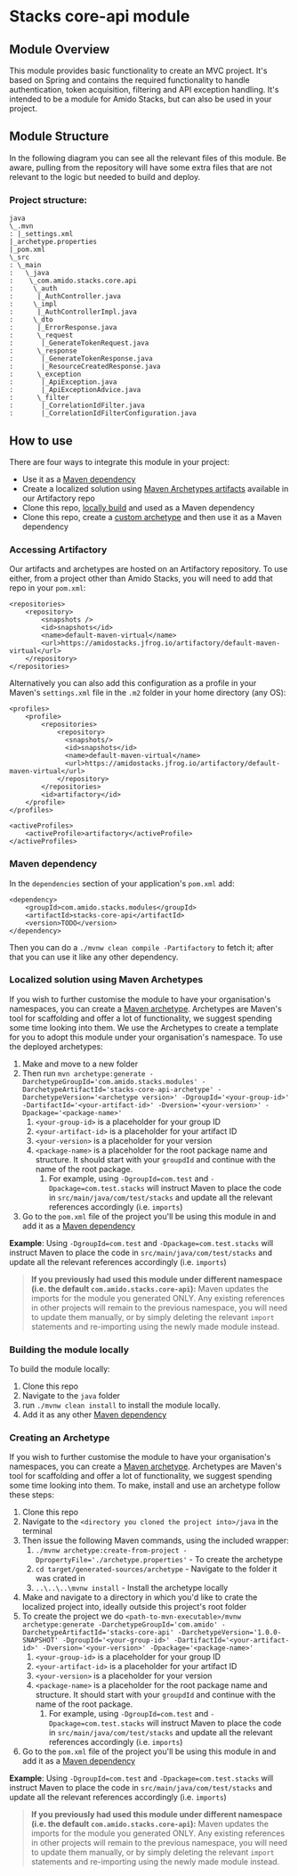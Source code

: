 # Stacks core-api module

## Module Overview
This module provides basic functionality to create an MVC project. It's based on Spring and contains
the required functionality to handle authentication, token acquisition, filtering and API exception 
handling. It's intended to be a module for Amido Stacks, but can also be used in your project.

## Module Structure

In the following diagram you can see all the relevant files of this module. Be aware, pulling from
the repository will have some extra files that are not relevant to the logic but needed to build and 
deploy.

### Project structure:

    java
    \_.mvn
    : |_settings.xml
    |_archetype.properties
    |_pom.xml
    \_src
    : \_main
    :   \_java
    :	 \_com.amido.stacks.core.api
    :	  \_auth
    :	   |_AuthController.java
    :	  \_impl
    :	   |_AuthControllerImpl.java
    :	  \_dto
    :	   |_ErrorResponse.java
    :	   \_request
    :	    |_GenerateTokenRequest.java
    :	   \_response
    :	    |_GenerateTokenResponse.java
    :	    |_ResourceCreatedResponse.java
    :	   \_exception
    :	    |_ApiException.java
    :	    |_ApiExceptionAdvice.java
    :	   \_filter
    :	    |_CorrelationIdFilter.java
    :	    |_CorrelationIdFilterConfiguration.java

## How to use

There are four ways to integrate this module in your project:
- Use it as a [Maven dependency](#maven-dependency)
- Create a localized solution using [Maven Archetypes artifacts](#localized-solution-using-maven-archetypes) available in our Artifactory repo
- Clone this repo, [locally build](#building-the-module-locally) and used as a Maven dependency
- Clone this repo, create a [custom archetype](#creating-an-archetype) and then use it as a Maven dependency

### Accessing Artifactory

Our artifacts and archetypes are hosted on an Artifactory repository. To use either, from a project
other than Amido Stacks, you will need to add that repo in your `pom.xml`:
    
    <repositories>
        <repository>
            <snapshots />
            <id>snapshots</id>
            <name>default-maven-virtual</name>
            <url>https://amidostacks.jfrog.io/artifactory/default-maven-virtual</url>
        </repository>
    </repositories>

Alternatively you can also add this configuration as a profile in your Maven's `settings.xml` file
in the `.m2` folder in your home directory (any OS):
    
    <profiles>
        <profile>
            <repositories>
                <repository>
                  <snapshots/>
                  <id>snapshots</id>
                  <name>default-maven-virtual</name>
                  <url>https://amidostacks.jfrog.io/artifactory/default-maven-virtual</url>
                </repository>
            </repositories>
            <id>artifactory</id>
        </profile>
    </profiles>
    
    <activeProfiles>
        <activeProfile>artifactory</activeProfile>
    </activeProfiles>

### Maven dependency

In the `dependencies` section of your application's `pom.xml` add:

    <dependency>
        <groupId>com.amido.stacks.modules</groupId>
        <artifactId>stacks-core-api</artifactId>
        <version>TODO</version>
    </dependency>

Then you can do a `./mvnw clean compile -Partifactory` to fetch it; after that you can use it like any
other dependency.

### Localized solution using Maven Archetypes

If you wish to further customise the module to have your organisation's namespaces, you can create a
[Maven archetype](https://maven.apache.org/archetype/index.html). Archetypes are Maven's tool for
scaffolding and offer a lot of functionality, we suggest spending some time looking into them. We use
the Archetypes to create a template for you to adopt this module under your organisation's namespace.
To use the deployed archetypes:
1. Make and move to a new folder
2. Then run `mvn archetype:generate -DarchetypeGroupId='com.amido.stacks.modules' -DarchetypeArtifactId='stacks-core-api-archetype' -DarchetypeVersion='<archetype version>' -DgroupId='<your-group-id>' -DartifactId='<your-artifact-id>' -Dversion='<your-version>' -Dpackage='<package-name>'`
   1. `<your-group-id>` is a placeholder for your group ID
   2. `<your-artifact-id>` is a placeholder for your artifact ID
   3. `<your-version>` is a placeholder for your version
   4. `<package-name>` is a placeholder for the root package name and structure. It should start with your `groupdId` and continue with the name of the root package.
      1. For example, using `-DgroupId=com.test` and `-Dpackage=com.test.stacks` will instruct Maven to place the code in `src/main/java/com/test/stacks` and update all the relevant references accordingly (i.e. `imports`)
3. Go to the `pom.xml` file of the project you'll be using this module in and add it as a [Maven
   dependency](#maven-dependency)

**Example**: Using `-DgroupId=com.test` and `-Dpackage=com.test.stacks` will instruct Maven to place the code in `src/main/java/com/test/stacks` and update all the relevant references accordingly (i.e. `imports`)

> **If you previously had used this module under different namespace (i.e. the default `com.amido.stacks.core-api`):**
> Maven updates the imports for the module you generated ONLY. Any existing references in other
> projects will remain to the previous namespace, you will need to update them manually, or by simply
> deleting the relevant `import` statements and re-importing using the newly made module instead.

### Building the module locally

To build the module locally:
1. Clone this repo
2. Navigate to the `java` folder
3. run `./mvnw clean install` to install the module locally.
4. Add it as any other [Maven dependency](#maven-dependency)

### Creating an Archetype

If you wish to further customise the module to have your organisation's namespaces, you can create a 
[Maven archetype](https://maven.apache.org/archetype/index.html). Archetypes are Maven's tool for
scaffolding and offer a lot of functionality, we suggest spending some time looking into them.
To make, install and use an archetype follow these steps:
1. Clone this repo
2. Navigate to the `<directory you cloned the project into>/java` in the terminal
3. Then issue the following Maven commands, using the included wrapper:
    1. `./mvnw archetype:create-from-project -DpropertyFile='./archetype.properties'` - To create the archetype
    2. `cd target/generated-sources/archetype` - Navigate to the folder it was crated in
    3. `..\..\..\mvnw install` - Install the archetype locally
4. Make and navigate to a directory in which you'd like to crate the localized project into, ideally outside this project's root folder
5. To create the project we do `<path-to-mvn-executable>/mvnw archetype:generate -DarchetypeGroupId='com.amido' -DarchetypeArtifactId='stacks-core-api' -DarchetypeVersion='1.0.0-SNAPSHOT' -DgroupId='<your-group-id>' -DartifactId='<your-artifact-id>' -Dversion='<your-version>' -Dpackage='<package-name>'`
    1. `<your-group-id>` is a placeholder for your group ID
    2. `<your-artifact-id>` is a placeholder for your artifact ID
    3. `<your-version>` is a placeholder for your version
    4. `<package-name>` is a placeholder for the root package name and structure. It should start with your `groupdId` and continue with the name of the root package.
        1. For example, using `-DgroupId=com.test` and `-Dpackage=com.test.stacks` will instruct Maven to place the code in `src/main/java/com/test/stacks` and update all the relevant references accordingly (i.e. `imports`)
7. Go to the `pom.xml` file of the project you'll be using this module in and add it as a [Maven
   dependency](#maven-dependency)

**Example**: Using `-DgroupId=com.test` and `-Dpackage=com.test.stacks` will instruct Maven to place the code in `src/main/java/com/test/stacks` and update all the relevant references accordingly (i.e. `imports`)

> **If you previously had used this module under different namespace (i.e. the default `com.amido.stacks.core-api`):**
> Maven updates the imports for the module you generated ONLY. Any existing references in other 
> projects will remain to the previous namespace, you will need to update them manually, or by simply
> deleting the relevant `import` statements and re-importing using the newly made module instead.

